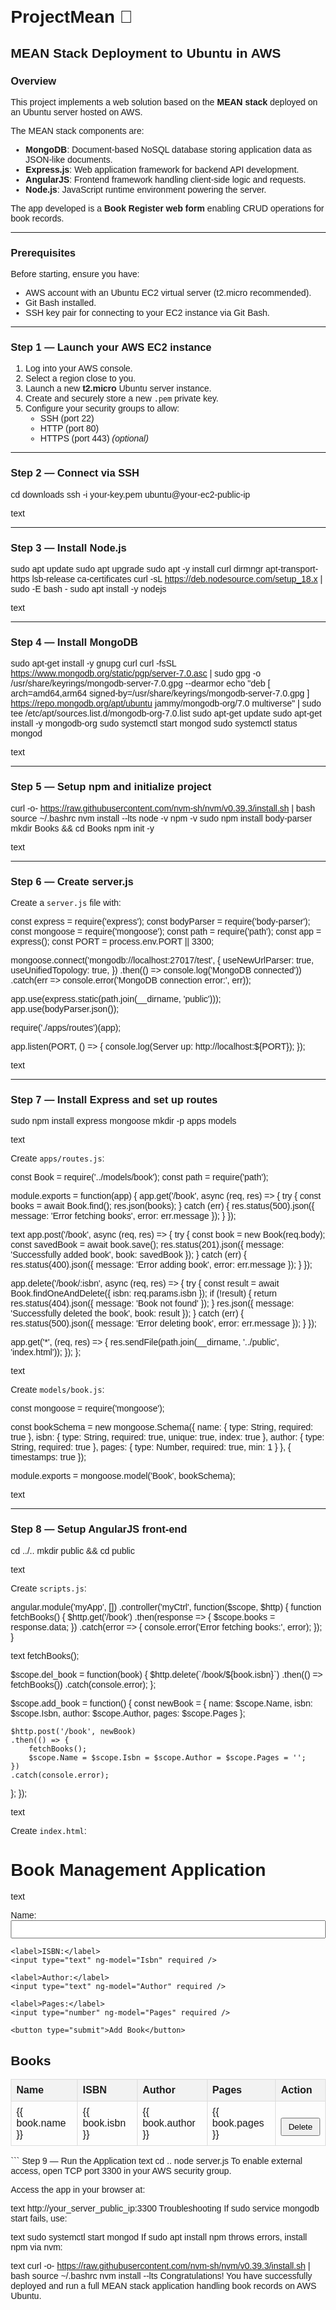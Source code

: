 # ProjectMean 🚀

## MEAN Stack Deployment to Ubuntu in AWS

### Overview

This project implements a web solution based on the **MEAN stack** deployed on an Ubuntu server hosted on AWS.

The MEAN stack components are:

- **MongoDB**: Document-based NoSQL database storing application data as JSON-like documents.
- **Express.js**: Web application framework for backend API development.
- **AngularJS**: Frontend framework handling client-side logic and requests.
- **Node.js**: JavaScript runtime environment powering the server.

The app developed is a **Book Register web form** enabling CRUD operations for book records.

---

### Prerequisites

Before starting, ensure you have:

- AWS account with an Ubuntu EC2 virtual server (t2.micro recommended).
- Git Bash installed.
- SSH key pair for connecting to your EC2 instance via Git Bash.

---

### Step 1 — Launch your AWS EC2 instance

1. Log into your AWS console.
2. Select a region close to you.
3. Launch a new **t2.micro** Ubuntu server instance.
4. Create and securely store a new `.pem` private key.
5. Configure your security groups to allow:
   - SSH (port 22)
   - HTTP (port 80)
   - HTTPS (port 443) *(optional)*

---

### Step 2 — Connect via SSH

cd downloads
ssh -i your-key.pem ubuntu@your-ec2-public-ip

text

---

### Step 3 — Install Node.js

sudo apt update
sudo apt upgrade
sudo apt -y install curl dirmngr apt-transport-https lsb-release ca-certificates
curl -sL https://deb.nodesource.com/setup_18.x | sudo -E bash -
sudo apt install -y nodejs

text

---

### Step 4 — Install MongoDB

sudo apt-get install -y gnupg curl
curl -fsSL https://www.mongodb.org/static/pgp/server-7.0.asc | sudo gpg -o /usr/share/keyrings/mongodb-server-7.0.gpg --dearmor
echo "deb [ arch=amd64,arm64 signed-by=/usr/share/keyrings/mongodb-server-7.0.gpg ] https://repo.mongodb.org/apt/ubuntu jammy/mongodb-org/7.0 multiverse" | sudo tee /etc/apt/sources.list.d/mongodb-org-7.0.list
sudo apt-get update
sudo apt-get install -y mongodb-org
sudo systemctl start mongod
sudo systemctl status mongod

text

---

### Step 5 — Setup npm and initialize project

curl -o- https://raw.githubusercontent.com/nvm-sh/nvm/v0.39.3/install.sh | bash
source ~/.bashrc
nvm install --lts
node -v
npm -v
sudo npm install body-parser
mkdir Books && cd Books
npm init -y

text

---

### Step 6 — Create server.js

Create a `server.js` file with:

const express = require('express');
const bodyParser = require('body-parser');
const mongoose = require('mongoose');
const path = require('path');
const app = express();
const PORT = process.env.PORT || 3300;

mongoose.connect('mongodb://localhost:27017/test', {
useNewUrlParser: true,
useUnifiedTopology: true,
})
.then(() => console.log('MongoDB connected'))
.catch(err => console.error('MongoDB connection error:', err));

app.use(express.static(path.join(__dirname, 'public')));
app.use(bodyParser.json());

require('./apps/routes')(app);

app.listen(PORT, () => {
console.log(Server up: http://localhost:${PORT});
});

text

---

### Step 7 — Install Express and set up routes

sudo npm install express mongoose
mkdir -p apps models

text

Create `apps/routes.js`:

const Book = require('../models/book');
const path = require('path');

module.exports = function(app) {
app.get('/book', async (req, res) => {
try {
const books = await Book.find();
res.json(books);
} catch (err) {
res.status(500).json({ message: 'Error fetching books', error: err.message });
}
});

text
app.post('/book', async (req, res) => {
    try {
        const book = new Book(req.body);
        const savedBook = await book.save();
        res.status(201).json({ message: 'Successfully added book', book: savedBook });
    } catch (err) {
        res.status(400).json({ message: 'Error adding book', error: err.message });
    }
});

app.delete('/book/:isbn', async (req, res) => {
    try {
        const result = await Book.findOneAndDelete({ isbn: req.params.isbn });
        if (!result) {
            return res.status(404).json({ message: 'Book not found' });
        }
        res.json({ message: 'Successfully deleted the book', book: result });
    } catch (err) {
        res.status(500).json({ message: 'Error deleting book', error: err.message });
    }
});

app.get('*', (req, res) => {
    res.sendFile(path.join(__dirname, '../public', 'index.html'));
});
};

text

Create `models/book.js`:

const mongoose = require('mongoose');

const bookSchema = new mongoose.Schema({
name: { type: String, required: true },
isbn: { type: String, required: true, unique: true, index: true },
author: { type: String, required: true },
pages: { type: Number, required: true, min: 1 }
}, {
timestamps: true
});

module.exports = mongoose.model('Book', bookSchema);

text

---

### Step 8 — Setup AngularJS front-end

cd ../..
mkdir public && cd public

text

Create `scripts.js`:

angular.module('myApp', [])
.controller('myCtrl', function($scope, $http) {
function fetchBooks() {
$http.get('/book')
.then(response => {
$scope.books = response.data;
})
.catch(error => {
console.error('Error fetching books:', error);
});
}

text
fetchBooks();

$scope.del_book = function(book) {
    $http.delete(`/book/${book.isbn}`)
    .then(() => fetchBooks())
    .catch(console.error);
};

$scope.add_book = function() {
    const newBook = {
        name: $scope.Name,
        isbn: $scope.Isbn,
        author: $scope.Author,
        pages: $scope.Pages
    };

    $http.post('/book', newBook)
    .then(() => {
        fetchBooks();
        $scope.Name = $scope.Isbn = $scope.Author = $scope.Pages = '';
    })
    .catch(console.error);
};
});

text

Create `index.html`:

<!DOCTYPE html> <html ng-app="myApp" ng-controller="myCtrl"> <head> <meta charset="UTF-8" /> <meta name="viewport" content="width=device-width, initial-scale=1" /> <title>Book Management</title> <script src="https://ajax.googleapis.com/ajax/libs/angularjs/1.8.2/angular.min.js"></script> <script src="scripts.js"></script> <style> body { font-family: Arial, sans-serif; margin: 20px; } table { border-collapse: collapse; width: 100%; } th, td { border: 1px solid #ddd; padding: 8px; text-align: left; } th { background-color: #f2f2f2; } input[type="text"], input[type="number"] { width: 100%; padding: 5px; } button { margin-top: 10px; padding: 5px 10px; } </style> </head> <body> <h1>Book Management Application</h1>
text
<form ng-submit="add_book()">
    <label>Name:</label>
    <input type="text" ng-model="Name" required />

    <label>ISBN:</label>
    <input type="text" ng-model="Isbn" required />

    <label>Author:</label>
    <input type="text" ng-model="Author" required />

    <label>Pages:</label>
    <input type="number" ng-model="Pages" required />

    <button type="submit">Add Book</button>
</form>

<h2>Books</h2>

<table>
    <thead>
        <tr>
            <th>Name</th>
            <th>ISBN</th>
            <th>Author</th>
            <th>Pages</th>
            <th>Action</th>
        </tr>
    </thead>
    <tbody>
        <tr ng-repeat="book in books">
            <td>{{ book.name }}</td>
            <td>{{ book.isbn }}</td>
            <td>{{ book.author }}</td>
            <td>{{ book.pages }}</td>
            <td><button ng-click="del_book(book)">Delete</button></td>
        </tr>
    </tbody>
</table>
</body> </html> ```
Step 9 — Run the Application
text
cd ..
node server.js
To enable external access, open TCP port 3300 in your AWS security group.

Access the app in your browser at:

text
http://your_server_public_ip:3300
Troubleshooting
If sudo service mongodb start fails, use:

text
sudo systemctl start mongod
If sudo apt install npm throws errors, install npm via nvm:

text
curl -o- https://raw.githubusercontent.com/nvm-sh/nvm/v0.39.3/install.sh | bash
source ~/.bashrc
nvm install --lts
Congratulations!
You have successfully deployed and run a full MEAN stack application handling book records on AWS Ubuntu.
